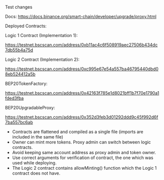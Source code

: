 
Test changes

Docs: https://docs.binance.org/smart-chain/developer/upgrade/proxy.html

Deployed Contracts:

Logic 1 Contract (Implementation 1):

https://testnet.bscscan.com/address/0xb11ac4c6f508919aec27506b434dc7db55b4a75d

Logic 2 Contract (Implementation 2):

https://testnet.bscscan.com/address/0xc995e67e54a557ba46795440dbd08eb524412a5b

BEP20TokenFactory:

https://testnet.bscscan.com/address/0x42163f785e1d8021bff1b7f70e1790a1fded3fba

BEP20UpgradableProxy:

https://testnet.bscscan.com/address/0x352d3feb3d01292ddd9c45f992d6f7ba557bc6ab


- Contracts are flattened and compiled as a single file (imports are included in the same file)
- Owner can mint more tokens. Proxy admin can switch between logic contracts.
- Avoid keeping same account address as proxy admin and token owner.
- Use correct arguments for verification of contract, the one which was used while deploying.
- The Logic 2 contract contains allowMinting() function which the Logic 1 contract does not have.



